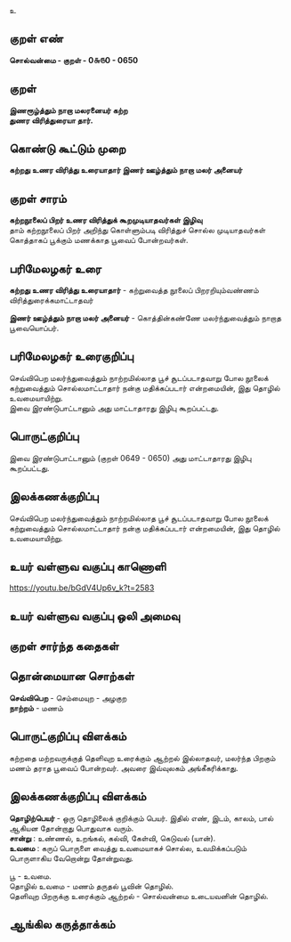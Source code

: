 உ

## குறள் எண் 

**சொல்வன்மை - குறள் - 0௬௫0 - 0650**  

## குறள் 

**இணரூழ்த்தும் நாறா மலரனையர் கற்ற     
துணர விரித்துரையா தார்.**  

## கொண்டு கூட்டும் முறை

**கற்றது உணர விரித்து உரையாதார் இணர் ஊழ்த்தும் நாறா மலர் அனையர்**  

## குறள் சாரம் 

**கற்றநூலைப் பிறர் உணர விரித்துக் கூறமுடியாதவர்கள் இழிவு**  
தாம் கற்றநூலைப் பிறர் அறிந்து கொள்ளும்படி விரித்துச் சொல்ல முடியாதவர்கள் கொத்தாகப் பூக்கும் மணக்காத பூவைப் போன்றவர்கள்.  

## பரிமேலழகர் உரை

**கற்றது உணர விரித்து உரையாதார்** - கற்றுவைத்த நூலைப் பிறரறியும்வண்ணம் விரித்துரைக்கமாட்டாதவர்  

**இணர் ஊழ்த்தும் நாறா மலர் அனையர்** - கொத்தின்கண்ணே மலர்ந்துவைத்தும் நாறாத பூவையொப்பர்.

## பரிமேலழகர் உரைகுறிப்பு   

செவ்விபெற மலர்ந்துவைத்தும் நாற்றமில்லாத பூச் சூடப்படாதவாறு போல நூலைக் கற்றுவைத்தும் சொல்லமாட்டாதார் நன்கு மதிக்கப்படார் என்றமையின், இது தொழில் உவமையாயிற்று.  
இவை இரண்டுபாட்டானும் அது மாட்டாதாரது இழிபு கூறப்பட்டது.    

## பொருட்குறிப்பு 

இவை இரண்டுபாட்டானும் (குறள் 0649 - 0650) அது மாட்டாதாரது இழிபு கூறப்பட்டது.    

## இலக்கணக்குறிப்பு  

செவ்விபெற மலர்ந்துவைத்தும் நாற்றமில்லாத பூச் சூடப்படாதவாறு போல நூலைக் கற்றுவைத்தும் சொல்லமாட்டாதார் நன்கு மதிக்கப்படார் என்றமையின், இது தொழில் உவமையாயிற்று.    

## உயர் வள்ளுவ வகுப்பு காணொளி

https://youtu.be/bGdV4Up6v_k?t=2583  

## உயர் வள்ளுவ வகுப்பு ஒலி அமைவு 

 
## குறள் சார்ந்த கதைகள் 


## தொன்மையான சொற்கள்

**செவ்விபெற** - செம்மையுற - அழகுற  
**நாற்றம்** - மணம்  

## பொருட்குறிப்பு விளக்கம்

கற்றதை மற்றவருக்குத் தெளிவுற உரைக்கும் ஆற்றல் இல்லாதவர், மலர்ந்த பிறகும் மணம் தராத பூவைப் போன்றவர்.  அவரை இவ்வுலகம் அங்கீகரிக்காது. 

## இலக்கணக்குறிப்பு விளக்கம்

**தொழிற்பெயர்** - ஒரு தொழிலைக் குறிக்கும் பெயர். இதில் எண், இடம், காலம், பால் ஆகியன தோன்றாது பொதுவாக வரும்.    
**சான்று** : உண்ணல், உறங்கல், கல்வி, கேள்வி, கெடுவல் (யான்).   
**உவமை** : கருப் பொருளை வைத்து உவமையாகச் சொல்ல, உவமிக்கப்படும் பொருளாகிய வேறொன்று தோன்றுவது.  

பூ - உவமை.     
தொழில் உவமை - மணம் தருதல் பூவின் தொழில்.  
தெளிவுற பிறருக்கு உரைக்கும் ஆற்றல் - சொல்வன்மை உடையவனின் தொழில். 

## ஆங்கில கருத்தாக்கம் 


